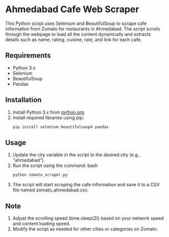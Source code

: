 # Ahmedabad Cafe Web Scraper

This Python script uses Selenium and BeautifulSoup to scrape cafe information from Zomato for restaurants in Ahmedabad. The script scrolls through the webpage to load all the content dynamically and extracts details such as name, rating, cuisine, rate, and link for each cafe.

## Requirements

- Python 3.x
- Selenium
- BeautifulSoup
- Pandas

## Installation

1. Install Python 3.x from [python.org](https://www.python.org/downloads/)
2. Install required libraries using pip:
   ```bash
   pip install selenium beautifulsoup4 pandas

## Usage 

1. Update the city variable in the script to the desired city (e.g., "ahmedabad").
2. Run the script using the command:
   bash
   ```bash
   python zomato_scraper.py
3. The script will start scraping the cafe information and save it to a CSV file named zomato_ahmedabad.csv.

## Note

1. Adjust the scrolling speed (time.sleep(2)) based on your network speed and content loading speed.
2. Modify the script as needed for other cities or categories on Zomato.